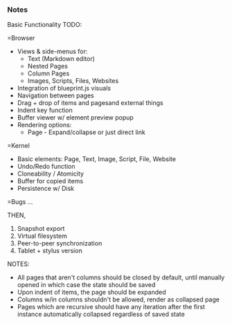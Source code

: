 ### Notes

Basic Functionality TODO:

=Browser
- Views & side-menus for:
    - Text (Markdown editor)
    - Nested Pages
    - Column Pages
    - Images, Scripts, Files, Websites
- Integration of blueprint.js visuals
- Navigation between pages
- Drag + drop of items and pagesand external things
- Indent key function
- Buffer viewer w/ element preview popup
- Rendering options:
    - Page - Expand/collapse or just direct link

=Kernel
- Basic elements: Page, Text, Image, Script, File, Website
- Undo/Redo function
- Cloneability / Atomicity
- Buffer for copied items
- Persistence w/ Disk

=Bugs
...

THEN,
1. Snapshot export
2. Virtual filesystem
3. Peer-to-peer synchronization
4. Tablet + stylus version

NOTES:
- All pages that aren't columns should be closed by default, until manually
    opened in which case the state should be saved
- Upon indent of items, the page should be expanded
- Columns w/in columns shouldn't be allowed, render as collapsed page
- Pages which are recursive should have any iteration after the first
    instance automatically collapsed regardless of saved state
